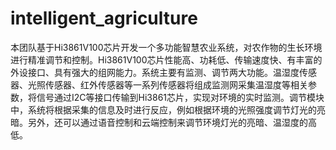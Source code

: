 # intelligent_agriculture
本团队基于Hi3861V100芯片开发一个多功能智慧农业系统，对农作物的生长环境进行精准调节和控制。Hi3861V100芯片性能高、功耗低、传输速度快、有丰富的外设接口、具有强大的组网能力。系统主要有监测、调节两大功能。温湿度传感器、光照传感器、红外传感器等一系列传感器将组成监测网采集温湿度等相关参数，将信号通过I2C等接口传输到Hi3861芯片，实现对环境的实时监测。调节模块中，系统将根据采集的信息及时进行反应，例如根据环境的光照强度调节灯光的亮暗。另外，还可以通过语音控制和云端控制来调节环境灯光的亮暗、温湿度的高低。
